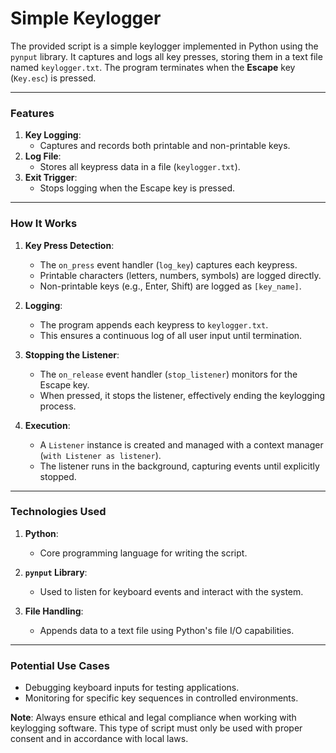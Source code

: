 # Simple Keylogger

The provided script is a simple keylogger implemented in Python using the `pynput` library. It captures and logs all key presses, storing them in a text file named `keylogger.txt`. The program terminates when the **Escape** key (`Key.esc`) is pressed.

---

### **Features**  
1. **Key Logging**:  
   - Captures and records both printable and non-printable keys.  
2. **Log File**:  
   - Stores all keypress data in a file (`keylogger.txt`).  
3. **Exit Trigger**:  
   - Stops logging when the Escape key is pressed.

---

### **How It Works**  
1. **Key Press Detection**:  
   - The `on_press` event handler (`log_key`) captures each keypress.  
   - Printable characters (letters, numbers, symbols) are logged directly.  
   - Non-printable keys (e.g., Enter, Shift) are logged as `[key_name]`.  

2. **Logging**:  
   - The program appends each keypress to `keylogger.txt`.  
   - This ensures a continuous log of all user input until termination.  

3. **Stopping the Listener**:  
   - The `on_release` event handler (`stop_listener`) monitors for the Escape key.  
   - When pressed, it stops the listener, effectively ending the keylogging process.  

4. **Execution**:  
   - A `Listener` instance is created and managed with a context manager (`with Listener as listener`).  
   - The listener runs in the background, capturing events until explicitly stopped.

---

### **Technologies Used**  
1. **Python**:  
   - Core programming language for writing the script.  

2. **`pynput` Library**:  
   - Used to listen for keyboard events and interact with the system.  

3. **File Handling**:  
   - Appends data to a text file using Python's file I/O capabilities.  

---

### **Potential Use Cases**  
- Debugging keyboard inputs for testing applications.  
- Monitoring for specific key sequences in controlled environments.  

**Note**: Always ensure ethical and legal compliance when working with keylogging software. This type of script must only be used with proper consent and in accordance with local laws.
